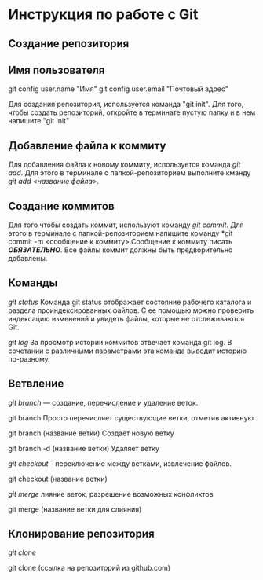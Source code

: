 # Инструкция по работе с Git

## Создание репозитория

## Имя пользователя

git config  user.name "Имя"
git config  user.email "Почтовый адрес"

Для создания репозитория, используется команда "git init". Для  того, чтобы создать репозиторий, откройте в терминате пустую папку и в нем напишите "git init"

## Добавление файла к коммиту
Для добавления файла к новому коммиту, используется команда *git add*. Для этого в терминале с папкой-репозиторием выполните кманду *git add <название файла>*.

## Создание коммитов
Для того чтобы создать коммит, используют команду *git commit*. Для этого в терминале с папкой-репозиторием напишите команду *git commit -m <сообщение к коммиту>.Сообщение к коммиту писать ***ОБЯЗАТЕЛЬНО***. Все файлы коммит должны быть предворительно добавлены.

## Команды
*git status* 
Команда git status отображает состояние рабочего каталога и раздела проиндексированных файлов. С ее помощью можно проверить индексацию изменений и увидеть файлы, которые не отслеживаются Git.

*git log* За просмотр истории коммитов отвечает команда git log. В сочетании с различными параметрами эта команда выводит историю по-разному.

## Ветвление

*git branch* — создание, перечисление и удаление веток.

git branch Просто перечисляет существующие ветки, отметив активную

git branch (название ветки) Создаёт новую ветку 

git branch -d (название ветки) Удаляет ветку

*git checkout* - переключение между ветками, извлечение файлов.

git checkout (название ветки) 

*git merge* лияние веток, разрешение возможных конфликтов

git merge (название ветки для слияния)

## Клонирование репозитория 

*git clone*

git clone (ссылка на репозиторий из github.com)
